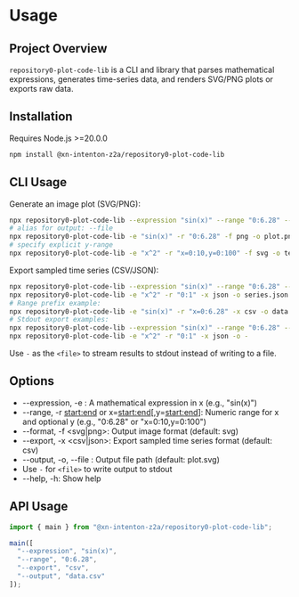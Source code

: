 # Usage

## Project Overview

`repository0-plot-code-lib` is a CLI and library that parses mathematical expressions, generates time-series data, and renders SVG/PNG plots or exports raw data.

## Installation

Requires Node.js >=20.0.0

```bash
npm install @xn-intenton-z2a/repository0-plot-code-lib
```

## CLI Usage

Generate an image plot (SVG/PNG):
```bash
npx repository0-plot-code-lib --expression "sin(x)" --range "0:6.28" --format svg --output plot.svg
# alias for output: --file
npx repository0-plot-code-lib -e "sin(x)" -r "0:6.28" -f png -o plot.png
# specify explicit y-range
npx repository0-plot-code-lib -e "x^2" -r "x=0:10,y=0:100" -f svg -o test.svg
```

Export sampled time series (CSV/JSON):
```bash
npx repository0-plot-code-lib --expression "sin(x)" --range "0:6.28" --export csv --output data.csv
npx repository0-plot-code-lib -e "x^2" -r "0:1" -x json -o series.json
# Range prefix example:
npx repository0-plot-code-lib -e "sin(x)" -r "x=0:6.28" -x csv -o data.csv
# Stdout export examples:
npx repository0-plot-code-lib --expression "sin(x)" --range "0:6.28" --export csv --output -
npx repository0-plot-code-lib -e "x^2" -r "0:1" -x json -o -
```

Use `-` as the `<file>` to stream results to stdout instead of writing to a file.

## Options

- --expression, -e <expr>: A mathematical expression in x (e.g., "sin(x)")
- --range, -r <start:end> or x=<start:end>[,y=<start:end>]: Numeric range for x and optional y (e.g., "0:6.28" or "x=0:10,y=0:100")
- --format, -f <svg|png>: Output image format (default: svg)
- --export, -x <csv|json>: Export sampled time series format (default: csv)
- --output, -o, --file <file>: Output file path (default: plot.svg)
- Use `-` for `<file>` to write output to stdout
- --help, -h: Show help

## API Usage

```js
import { main } from "@xn-intenton-z2a/repository0-plot-code-lib";

main([
  "--expression", "sin(x)",
  "--range", "0:6.28",
  "--export", "csv",
  "--output", "data.csv"
]);
```

